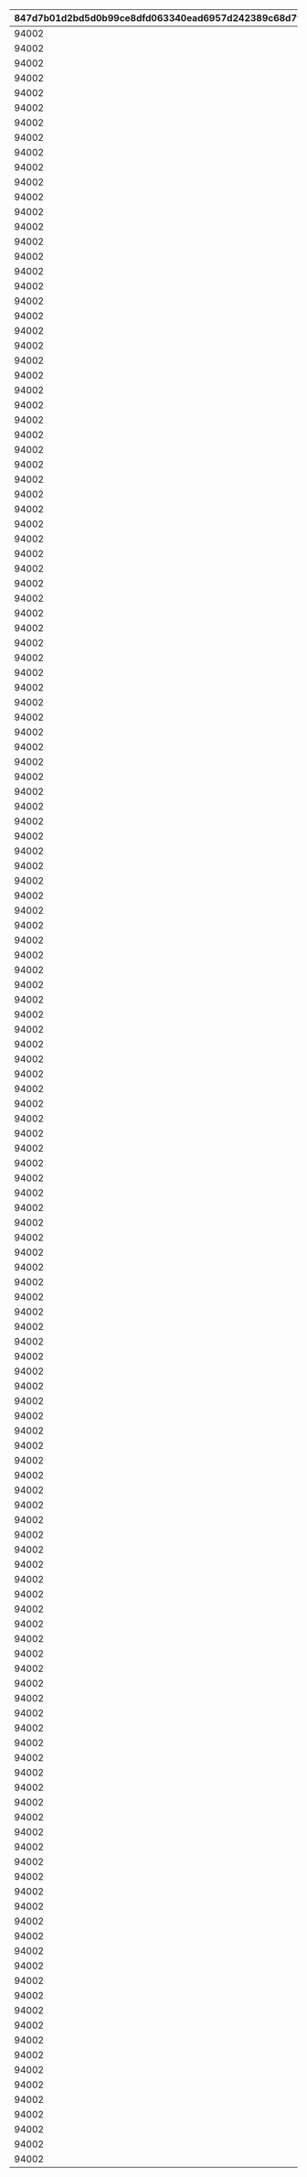 |847d7b01d2bd5d0b99ce8dfd063340ead6957d242389c68d7f175eb2683f1395|43a4b7e0800cd3e2d251d7f978708832e0e39702addbf55317758b679fedfc88|615330466b9f3ec45689e8b675a26ba799787047aed895f9ac64b58329a67c2a|5081dd8913ef575f35dfe4481cd2eac156730ce83cbef3a649125d99f310446a|c2e0c610e507ef5b2e5c33e3c0d053d4530e7d1e9508a94298090fadec963fdf|d688ceab4ca069d4738f2c2ec54893bf5ea3cc8cbc7dcb5257ae48ba33917acf|3e158d220ea6da6f776bec8789a0db6cf1d3684a73f6f87376e4d61edd47e9e4|7a6e34d25b21c4c7a8c8f57df75fc047f717021ab6cffd02dc8dd3c43c061397|91402431d4a87880c44f91c408702341fb2ccafc2d3e9fc912aedb6371f89773|4939490820dba9a2b8908aecda80d44a70e3ad507668334534d10c504a85aff0|df4cca9e57f27be118e1923e1ddc2afc47f46e4a52938cd14ffcfbe5cb142ec1|601f79023b0e68aa8b821c6eaf6024247a272f3f6bc04f90f575e78d7d0c7748|9f614ccd86bdd703f38c9a027f8ed0d64a6a989af728d9de418cf266c57d1f5e|9cb0c7de1fca0443ffd80eb9e24562d607be5552d904933b6e4d6c9984c5ea97|3acf987f0a84d54025a48966bf66c3e6b048084ccef17291d2c0efb259b4a8a9|75e772b1825790bfcefbca987746d5d78671609c121aa8013edc2329759aedab|
| --- | --- | --- | --- | --- | --- | --- | --- | --- | --- | --- | --- | --- | --- | --- | --- |
|94002|1001001|400|200|2|25011|90008|8|25021|91002|12|500000|50|2|10|2|
|94002|1001002|400|200|2|25012|90008|8|25021|91002|12|500000|50|2|10|2|
|94002|1001003|400|200|2|25013|90008|8|25021|91002|12|500000|50|2|10|2|
|94002|1001004|400|200|2|25014|90008|8|25021|91002|12|500000|50|2|10|2|
|94002|1001005|400|200|2|25015|90008|8|25021|91002|12|500000|50|2|10|2|
|94002|1001006|400|200|2|25011|90008|8|25021|91002|12|500000|50|2|10|2|
|94002|1001007|400|200|2|25012|90008|8|25021|91002|12|500000|50|2|10|2|
|94002|1001008|400|200|2|25013|90008|8|25021|91002|12|500000|50|2|10|2|
|94002|1001009|400|200|2|25014|90008|8|25021|91002|12|500000|50|2|10|2|
|94002|1001010|400|200|2|25015|90008|8|25001|91002|12|500000|10|2|10|2|
|94002|1001011|400|200|2|25011|90008|8|25021|91002|12|500000|50|2|10|2|
|94002|1001012|400|200|2|25012|90008|8|25021|91002|12|500000|50|2|10|2|
|94002|1001013|400|200|2|25013|90008|8|25021|91002|12|500000|50|2|10|2|
|94002|1001014|400|200|2|25014|90008|8|25021|91002|12|500000|50|2|10|2|
|94002|1001015|400|200|2|25015|90008|8|25021|91002|12|500000|50|2|10|2|
|94002|1001016|0|200|2|0|90008|8|25021|91002|12|500000|50|0|10|2|
|94002|1001017|0|200|2|0|90008|8|25021|91002|12|500000|50|0|10|2|
|94002|1001018|0|200|2|0|90008|8|25021|91002|12|500000|50|0|10|2|
|94002|1002001|400|200|2|25011|90008|8|25021|91002|12|500000|50|2|10|2|
|94002|1002002|400|200|2|25012|90008|8|25021|91002|12|500000|50|2|10|2|
|94002|1002003|400|200|2|25013|90008|8|25021|91002|12|500000|50|2|10|2|
|94002|1002004|400|200|2|25014|90008|8|25021|91002|12|500000|50|2|10|2|
|94002|1002005|400|200|2|25015|90008|8|25021|91002|12|500000|50|2|10|2|
|94002|1002006|400|200|2|25011|90008|8|25021|91002|12|500000|50|2|10|2|
|94002|1002007|400|200|2|25012|90008|8|25021|91002|12|500000|50|2|10|2|
|94002|1002008|400|200|2|25013|90008|8|25021|91002|12|500000|50|2|10|2|
|94002|1002009|400|200|2|25014|90008|8|25021|91002|12|500000|50|2|10|2|
|94002|1002010|400|200|2|25015|90008|8|25001|91002|12|500000|10|2|10|2|
|94002|1002011|400|200|2|25011|90008|8|25021|91002|12|500000|50|2|10|2|
|94002|1002012|400|200|2|25012|90008|8|25021|91002|12|500000|50|2|10|2|
|94002|1002013|400|200|2|25013|90008|8|25021|91002|12|500000|50|2|10|2|
|94002|1002014|400|200|2|25014|90008|8|25021|91002|12|500000|50|2|10|2|
|94002|1002015|400|200|2|25015|90008|8|25021|91002|12|500000|50|2|10|2|
|94002|1002016|0|200|2|0|90008|8|25021|91002|12|500000|50|0|10|2|
|94002|1002017|0|200|2|0|90008|8|25021|91002|12|500000|50|0|10|2|
|94002|1002018|0|200|2|0|90008|8|25021|91002|12|500000|50|0|10|2|
|94002|1003001|400|200|2|25011|90008|8|25021|91002|12|500000|50|2|10|2|
|94002|1003002|400|200|2|25012|90008|8|25021|91002|12|500000|50|2|10|2|
|94002|1003003|400|200|2|25013|90008|8|25021|91002|12|500000|50|2|10|2|
|94002|1003004|400|200|2|25014|90008|8|25021|91002|12|500000|50|2|10|2|
|94002|1003005|400|200|2|25015|90008|8|25021|91002|12|500000|50|2|10|2|
|94002|1003006|400|200|2|25011|90008|8|25021|91002|12|500000|50|2|10|2|
|94002|1003007|400|200|2|25012|90008|8|25021|91002|12|500000|50|2|10|2|
|94002|1003008|400|200|2|25013|90008|8|25021|91002|12|500000|50|2|10|2|
|94002|1003009|400|200|2|25014|90008|8|25021|91002|12|500000|50|2|10|2|
|94002|1003010|400|200|2|25015|90008|8|25001|91002|12|500000|10|2|10|2|
|94002|1003011|400|200|2|25011|90008|8|25021|91002|12|500000|50|2|10|2|
|94002|1003012|400|200|2|25012|90008|8|25021|91002|12|500000|50|2|10|2|
|94002|1003013|400|200|2|25013|90008|8|25021|91002|12|500000|50|2|10|2|
|94002|1003014|400|200|2|25014|90008|8|25021|91002|12|500000|50|2|10|2|
|94002|1003015|400|200|2|25015|90008|8|25021|91002|12|500000|50|2|10|2|
|94002|1003016|0|200|2|0|90008|8|25021|91002|12|500000|50|0|10|2|
|94002|1003017|0|200|2|0|90008|8|25021|91002|12|500000|50|0|10|2|
|94002|1003018|0|200|2|0|90008|8|25021|91002|12|500000|50|0|10|2|
|94002|1004001|400|200|2|25011|90008|8|25021|91002|12|500000|50|2|10|2|
|94002|1004002|400|200|2|25012|90008|8|25021|91002|12|500000|50|2|10|2|
|94002|1004003|400|200|2|25013|90008|8|25021|91002|12|500000|50|2|10|2|
|94002|1004004|400|200|2|25014|90008|8|25021|91002|12|500000|50|2|10|2|
|94002|1004005|400|200|2|25015|90008|8|25021|91002|12|500000|50|2|10|2|
|94002|1004006|400|200|2|25011|90008|8|25021|91002|12|500000|50|2|10|2|
|94002|1004007|400|200|2|25012|90008|8|25021|91002|12|500000|50|2|10|2|
|94002|1004008|400|200|2|25013|90008|8|25021|91002|12|500000|50|2|10|2|
|94002|1004009|400|200|2|25014|90008|8|25021|91002|12|500000|50|2|10|2|
|94002|1004010|400|200|2|25015|90008|8|25001|91002|12|500000|10|2|10|2|
|94002|1004011|400|200|2|25011|90008|8|25021|91002|12|500000|50|2|10|2|
|94002|1004012|400|200|2|25012|90008|8|25021|91002|12|500000|50|2|10|2|
|94002|1004013|400|200|2|25013|90008|8|25021|91002|12|500000|50|2|10|2|
|94002|1004014|400|200|2|25014|90008|8|25021|91002|12|500000|50|2|10|2|
|94002|1004015|400|200|2|25015|90008|8|25021|91002|12|500000|50|2|10|2|
|94002|1004016|0|200|2|0|90008|8|25021|91002|12|500000|50|0|10|2|
|94002|1004017|0|200|2|0|90008|8|25021|91002|12|500000|50|0|10|2|
|94002|1004018|0|200|2|0|90008|8|25021|91002|12|500000|50|0|10|2|
|94002|1005001|400|200|2|25011|90008|8|25021|91002|12|500000|50|2|10|2|
|94002|1005002|400|200|2|25012|90008|8|25021|91002|12|500000|50|2|10|2|
|94002|1005003|400|200|2|25013|90008|8|25021|91002|12|500000|50|2|10|2|
|94002|1005004|400|200|2|25014|90008|8|25021|91002|12|500000|50|2|10|2|
|94002|1005005|400|200|2|25015|90008|8|25021|91002|12|500000|50|2|10|2|
|94002|1005006|400|200|2|25011|90008|8|25021|91002|12|500000|50|2|10|2|
|94002|1005007|400|200|2|25012|90008|8|25021|91002|12|500000|50|2|10|2|
|94002|1005008|400|200|2|25013|90008|8|25021|91002|12|500000|50|2|10|2|
|94002|1005009|400|200|2|25014|90008|8|25021|91002|12|500000|50|2|10|2|
|94002|1005010|400|200|2|25015|90008|8|25001|91002|12|500000|10|2|10|2|
|94002|1005011|400|200|2|25011|90008|8|25021|91002|12|500000|50|2|10|2|
|94002|1005012|400|200|2|25012|90008|8|25021|91002|12|500000|50|2|10|2|
|94002|1005013|400|200|2|25013|90008|8|25021|91002|12|500000|50|2|10|2|
|94002|1005014|400|200|2|25014|90008|8|25021|91002|12|500000|50|2|10|2|
|94002|1005015|400|200|2|25015|90008|8|25021|91002|12|500000|50|2|10|2|
|94002|1005016|0|200|2|0|90008|8|25021|91002|12|500000|50|0|10|2|
|94002|1005017|0|200|2|0|90008|8|25021|91002|12|500000|50|0|10|2|
|94002|1005018|0|200|2|0|90008|8|25021|91002|12|500000|50|0|10|2|
|94002|1006001|400|200|2|25011|90008|8|25021|91002|12|500000|50|2|10|2|
|94002|1006002|400|200|2|25012|90008|8|25021|91002|12|500000|50|2|10|2|
|94002|1006003|400|200|2|25013|90008|8|25021|91002|12|500000|50|2|10|2|
|94002|1006004|400|200|2|25014|90008|8|25021|91002|12|500000|50|2|10|2|
|94002|1006005|400|200|2|25015|90008|8|25021|91002|12|500000|50|2|10|2|
|94002|1006006|400|200|2|25011|90008|8|25021|91002|12|500000|50|2|10|2|
|94002|1006007|400|200|2|25012|90008|8|25021|91002|12|500000|50|2|10|2|
|94002|1006008|400|200|2|25013|90008|8|25021|91002|12|500000|50|2|10|2|
|94002|1006009|400|200|2|25014|90008|8|25021|91002|12|500000|50|2|10|2|
|94002|1006010|400|200|2|25015|90008|8|25001|91002|12|500000|10|2|10|2|
|94002|1006011|400|200|2|25011|90008|8|25021|91002|12|500000|50|2|10|2|
|94002|1006012|400|200|2|25012|90008|8|25021|91002|12|500000|50|2|10|2|
|94002|1006013|400|200|2|25013|90008|8|25021|91002|12|500000|50|2|10|2|
|94002|1006014|400|200|2|25014|90008|8|25021|91002|12|500000|50|2|10|2|
|94002|1006015|400|200|2|25015|90008|8|25021|91002|12|500000|50|2|10|2|
|94002|1006016|0|200|2|0|90008|8|25021|91002|12|500000|50|0|10|2|
|94002|1006017|0|200|2|0|90008|8|25021|91002|12|500000|50|0|10|2|
|94002|1006018|0|200|2|0|90008|8|25021|91002|12|500000|50|0|10|2|
|94002|1007001|400|200|2|25011|90008|8|25021|91002|12|500000|50|2|10|2|
|94002|1007002|400|200|2|25012|90008|8|25021|91002|12|500000|50|2|10|2|
|94002|1007003|400|200|2|25013|90008|8|25021|91002|12|500000|50|2|10|2|
|94002|1007004|400|200|2|25014|90008|8|25021|91002|12|500000|50|2|10|2|
|94002|1007005|400|200|2|25015|90008|8|25021|91002|12|500000|50|2|10|2|
|94002|1007006|400|200|2|25011|90008|8|25021|91002|12|500000|50|2|10|2|
|94002|1007007|400|200|2|25012|90008|8|25021|91002|12|500000|50|2|10|2|
|94002|1007008|400|200|2|25013|90008|8|25021|91002|12|500000|50|2|10|2|
|94002|1007009|400|200|2|25014|90008|8|25021|91002|12|500000|50|2|10|2|
|94002|1007010|400|200|2|25015|90008|8|25001|91002|12|500000|10|2|10|2|
|94002|1007011|400|200|2|25011|90008|8|25021|91002|12|500000|50|2|10|2|
|94002|1007012|400|200|2|25012|90008|8|25021|91002|12|500000|50|2|10|2|
|94002|1007013|400|200|2|25013|90008|8|25021|91002|12|500000|50|2|10|2|
|94002|1007014|400|200|2|25014|90008|8|25021|91002|12|500000|50|2|10|2|
|94002|1007015|400|200|2|25015|90008|8|25021|91002|12|500000|50|2|10|2|
|94002|1007016|0|200|2|0|90008|8|25021|91002|12|500000|50|0|10|2|
|94002|1007017|0|200|2|0|90008|8|25021|91002|12|500000|50|0|10|2|
|94002|1007018|0|200|2|0|90008|8|25021|91002|12|500000|50|0|10|2|
|94002|1008001|400|200|2|25011|90008|8|25021|91002|12|500000|50|2|10|2|
|94002|1008002|400|200|2|25012|90008|8|25021|91002|12|500000|50|2|10|2|
|94002|1008003|400|200|2|25013|90008|8|25021|91002|12|500000|50|2|10|2|
|94002|1008004|400|200|2|25014|90008|8|25021|91002|12|500000|50|2|10|2|
|94002|1008005|400|200|2|25015|90008|8|25021|91002|12|500000|50|2|10|2|
|94002|1008006|400|200|2|25011|90008|8|25021|91002|12|500000|50|2|10|2|
|94002|1008007|400|200|2|25012|90008|8|25021|91002|12|500000|50|2|10|2|
|94002|1008008|400|200|2|25013|90008|8|25021|91002|12|500000|50|2|10|2|
|94002|1008009|400|200|2|25014|90008|8|25021|91002|12|500000|50|2|10|2|
|94002|1008010|400|200|2|25015|90008|8|25001|91002|12|500000|10|2|10|2|
|94002|1008011|400|200|2|25011|90008|8|25021|91002|12|500000|50|2|10|2|
|94002|1008012|400|200|2|25012|90008|8|25021|91002|12|500000|50|2|10|2|
|94002|1008013|400|200|2|25013|90008|8|25021|91002|12|500000|50|2|10|2|
|94002|1008014|400|200|2|25014|90008|8|25021|91002|12|500000|50|2|10|2|
|94002|1008015|400|200|2|25015|90008|8|25021|91002|12|500000|50|2|10|2|
|94002|1008016|0|200|2|0|90008|8|25021|91002|12|500000|50|0|10|2|
|94002|1008017|0|200|2|0|90008|8|25021|91002|12|500000|50|0|10|2|
|94002|1008018|0|200|2|0|90008|8|25021|91002|12|500000|50|0|10|2|